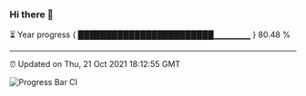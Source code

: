 ### Hi there 👋

⏳ Year progress { ████████████████████████▁▁▁▁▁▁ } 80.48 %

---

⏰ Updated on Thu, 21 Oct 2021 18:12:55 GMT

![Progress Bar CI](https://github.com/liununu/liununu/workflows/Progress%20Bar%20CI/badge.svg)
